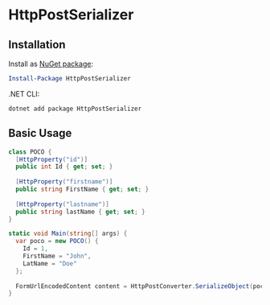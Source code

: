 # HttpPostSerializer

## Installation

Install as [NuGet package](https://www.nuget.org/packages/SocksSharp/):

```powershell
Install-Package HttpPostSerializer
```

.NET CLI:

```shell
dotnet add package HttpPostSerializer
```

## Basic Usage
```C#
class POCO {
  [HttpProperty("id")]
  public int Id { get; set; }
  
  [HttpProperty("firstname")]
  public string FirstName { get; set; }
    
  [HttpProperty("lastname")]
  public string lastName { get; set; }
}

static void Main(string[] args) {
  var poco = new POCO() {
    Id = 1,
    FirstName = "John",
    LatName = "Doe"
  };
  
  FormUrlEncodedContent content = HttpPostConverter.SerializeObject(poco);
}
```

